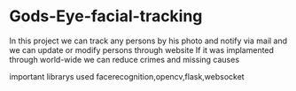 # Gods-Eye-facial-tracking

In this project we can track any persons by his photo and notify via mail and we can update or modify persons through website 
If it was implamented through world-wide we can reduce crimes and missing causes

important librarys used facerecognition,opencv,flask,websocket
